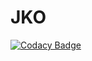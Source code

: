 # JKO

[![Codacy Badge](https://app.codacy.com/project/badge/Grade/e71df9dc91c54939889790c8f229c8ff)](https://www.codacy.com/gh/PNUJKO/JKO/dashboard?utm_source=github.com&amp;utm_medium=referral&amp;utm_content=PNUJKO/JKO&amp;utm_campaign=Badge_Grade)
